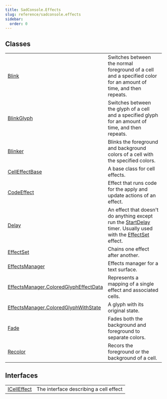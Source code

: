 ```yaml
---
title: SadConsole.Effects
slug: reference/sadconsole.effects
sidebar:
  order: 0
---
```

## Classes

| | |
| --- | --- |
| [Blink](../sadconsole.effects.blink/) | Switches between the normal foreground of a cell and a specified color for an amount of time, and then repeats. |
| [BlinkGlyph](../sadconsole.effects.blinkglyph/) | Switches between the glyph of a cell and a specified glyph for an amount of time, and then repeats. |
| [Blinker](../sadconsole.effects.blinker/) | Blinks the foreground and background colors of a cell with the specified colors. |
| [CellEffectBase](../sadconsole.effects.celleffectbase/) | A base class for cell effects. |
| [CodeEffect](../sadconsole.effects.codeeffect/) | Effect that runs code for the apply and update actions of an effect. |
| [Delay](../sadconsole.effects.delay/) | An effect that doesn't do anything except run the [StartDelay](../sadconsole.effects.celleffectbase/#startdelay/) timer. Usually used with the [EffectSet](../sadconsole.effects.effectset/) effect. |
| [EffectSet](../sadconsole.effects.effectset/) | Chains one effect after another. |
| [EffectsManager](../sadconsole.effects.effectsmanager/) | Effects manager for a text surface. |
| [EffectsManager.ColoredGlyphEffectData](../sadconsole.effects.effectsmanager.coloredglypheffectdata/) | Represents a mapping of a single effect and associated cells. |
| [EffectsManager.ColoredGlyphWithState](../sadconsole.effects.effectsmanager.coloredglyphwithstate/) | A glyph with its original state. |
| [Fade](../sadconsole.effects.fade/) | Fades both the background and foreground to separate colors. |
| [Recolor](../sadconsole.effects.recolor/) | Recors the foreground or the background of a cell. |
## Interfaces

| | |
| --- | --- |
| [ICellEffect](../sadconsole.effects.icelleffect/) | The interface describing a cell effect |